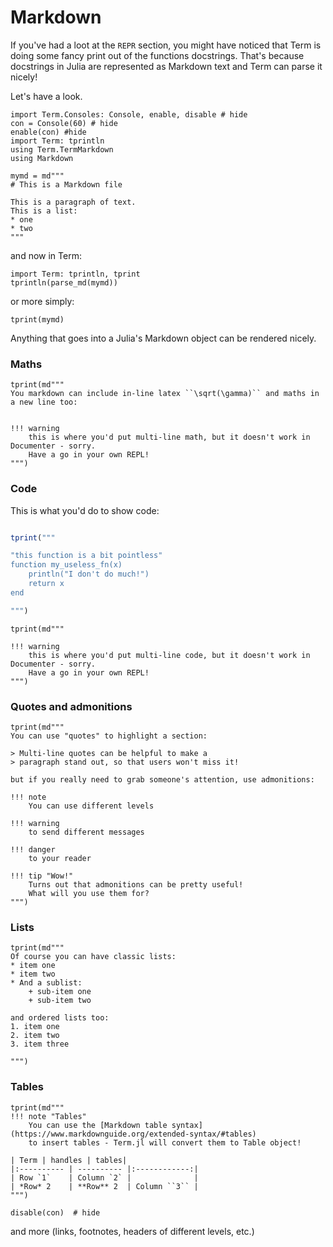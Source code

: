 # Markdown
If you've had a loot at the `REPR` section, you might have noticed that Term is doing some fancy print out of the functions docstrings. That's because docstrings in Julia are represented as Markdown text and Term can parse it nicely!

Let's have a look.

```@example md
import Term.Consoles: Console, enable, disable # hide
con = Console(60) # hide
enable(con) #hide
import Term: tprintln
using Term.TermMarkdown
using Markdown

mymd = md"""
# This is a Markdown file

This is a paragraph of text.
This is a list:
* one
* two
"""
```

and now in Term:
```@example md
import Term: tprintln, tprint
tprintln(parse_md(mymd))
```

or more simply:
```@example md
tprint(mymd)
```

Anything that goes into a Julia's Markdown object can be rendered nicely.

### Maths
```@example md
tprint(md"""
You markdown can include in-line latex ``\sqrt(\gamma)`` and maths in a new line too:


!!! warning
    this is where you'd put multi-line math, but it doesn't work in Documenter - sorry.
    Have a go in your own REPL!
""")

```

### Code

This is what you'd do to show code:
```julia

tprint("""

"this function is a bit pointless"
function my_useless_fn(x)
    println("I don't do much!")
    return x
end

""")
```


```@example md
tprint(md"""

!!! warning
    this is where you'd put multi-line code, but it doesn't work in Documenter - sorry.
    Have a go in your own REPL!
""")
```

### Quotes and admonitions
```@example md
tprint(md"""
You can use "quotes" to highlight a section:

> Multi-line quotes can be helpful to make a 
> paragraph stand out, so that users won't miss it!

but if you really need to grab someone's attention, use admonitions:

!!! note
    You can use different levels

!!! warning
    to send different messages

!!! danger
    to your reader

!!! tip "Wow!"
    Turns out that admonitions can be pretty useful!
    What will you use them for?
""")
```

### Lists
```@example md
tprint(md"""
Of course you can have classic lists:
* item one
* item two
* And a sublist:
    + sub-item one
    + sub-item two

and ordered lists too:
1. item one
2. item two
3. item three

""")
```

### Tables
```@example md
tprint(md"""
!!! note "Tables"
    You can use the [Markdown table syntax](https://www.markdownguide.org/extended-syntax/#tables)
    to insert tables - Term.jl will convert them to Table object!

| Term | handles | tables|
|:---------- | ---------- |:------------:|
| Row `1`    | Column `2` |              |
| *Row* 2    | **Row** 2  | Column ``3`` |
""")

disable(con)  # hide
```


and more (links, footnotes, headers of different levels, etc.)